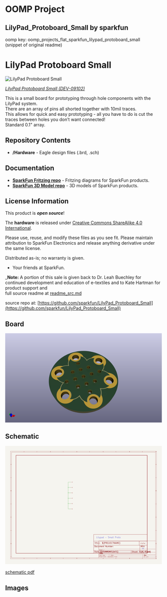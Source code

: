 # OOMP Project  
## LilyPad_Protoboard_Small  by sparkfun  
  
oomp key: oomp_projects_flat_sparkfun_lilypad_protoboard_small  
(snippet of original readme)  
  
LilyPad Protoboard Small  
========================================  
  
![LilyPad Protoboard Small](https://cdn.sparkfun.com//assets/parts/2/4/9/4/09102-01.jpg)  
  
[*LilyPad Protoboard Small (DEV-09102)*](https://www.sparkfun.com/products/9102)  
  
This is a small board for prototyping through hole components with the LilyPad system.   
There are an array of pins all shorted together with 10mil traces.   
This allows for quick and easy prototyping - all you have to do is cut the traces between holes you don’t want connected!   
Standard 0.1" array.  
  
Repository Contents  
-------------------  
* **/Hardware** - Eagle design files (.brd, .sch)  
  
Documentation  
--------------  
* **[SparkFun Fritzing repo](https://github.com/sparkfun/Fritzing_Parts)** - Fritzing diagrams for SparkFun products.  
* **[SparkFun 3D Model repo](https://github.com/sparkfun/3D_Models)** - 3D models of SparkFun products.   
  
  
License Information  
-------------------  
This product is _**open source**_!   
  
The **hardware** is released under [Creative Commons ShareAlike 4.0 International](https://creativecommons.org/licenses/by-sa/4.0/).  
  
Please use, reuse, and modify these files as you see fit. Please maintain attribution to SparkFun Electronics and release anything derivative under the same license.  
  
Distributed as-is; no warranty is given.  
  
- Your friends at SparkFun.  
  
_**Note:** A portion of this sale is given back to Dr. Leah Buechley for continued development and education of e-textiles and to Kate Hartman for product support and  
  full source readme at [readme_src.md](readme_src.md)  
  
source repo at: [https://github.com/sparkfun/LilyPad_Protoboard_Small](https://github.com/sparkfun/LilyPad_Protoboard_Small)  
## Board  
  
[![working_3d.png](working_3d_600.png)](working_3d.png)  
## Schematic  
  
[![working_schematic.png](working_schematic_600.png)](working_schematic.png)  
  
[schematic pdf](working_schematic.pdf)  
## Images  
